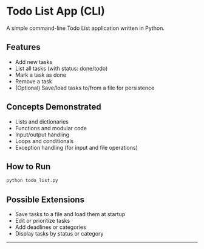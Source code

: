 # Todo List App (CLI)

A simple command-line Todo List application written in Python.

## Features

- Add new tasks
- List all tasks (with status: done/todo)
- Mark a task as done
- Remove a task
- (Optional) Save/load tasks to/from a file for persistence

## Concepts Demonstrated

- Lists and dictionaries
- Functions and modular code
- Input/output handling
- Loops and conditionals
- Exception handling (for input and file operations)

## How to Run

```bash
python todo_list.py
```

## Possible Extensions

- Save tasks to a file and load them at startup
- Edit or prioritize tasks
- Add deadlines or categories
- Display tasks by status or category

---
